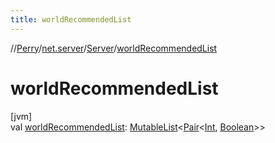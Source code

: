 ```yaml
---
title: worldRecommendedList
---
```

//[Perry](../../../index.html)/[net.server](../index.html)/[Server](index.html)/[worldRecommendedList](world-recommended-list.html)



# worldRecommendedList



[jvm]\
val [worldRecommendedList](world-recommended-list.html): [MutableList](https://kotlinlang.org/api/latest/jvm/stdlib/kotlin.collections/-mutable-list/index.html)<[Pair](https://kotlinlang.org/api/latest/jvm/stdlib/kotlin/-pair/index.html)<[Int](https://kotlinlang.org/api/latest/jvm/stdlib/kotlin/-int/index.html), [Boolean](https://kotlinlang.org/api/latest/jvm/stdlib/kotlin/-boolean/index.html)>>




